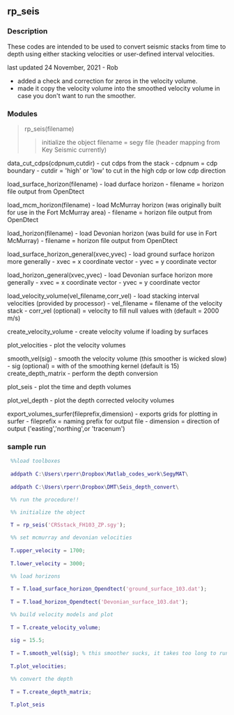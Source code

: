 ## rp_seis

### Description
These codes are intended to be used to convert seismic stacks from time to depth using either stacking velocities or user-defined interval velocities.

last updated 24 November, 2021 - Rob
   - added a check and correction for zeros in the velocity volume.  
   - made it copy the velocity volume into the smoothed velocity volume
     in case you don't want to run the smoother.

### Modules
> rp_seis(filename) 
>>initialize the object
>>filename = segy file (header mapping from Key Seismic currently)
                  
data_cut_cdps(cdpnum,cutdir) - cut cdps from the stack
                             - cdpnum = cdp boundary
                             - cutdir = 'high' or 'low' to cut in the high cdp or low cdp direction
                             
load_surface_horizon(filename) - load durface horizon
                               - filename = horizon file output from OpenDtect
                               
load_mcm_horizon(filename) - load McMurray horizon (was originally built for use in the Fort McMurray area)
                           - filename = horizon file output from OpenDtect
                           
load_horizon(filename) - load Devonian horizon (was build for use in Fort McMurray)
                       - filename = horizon file output from OpenDtect
                       
load_surface_horizon_general(xvec,yvec) - load ground surface horizon more generally
                                        - xvec = x coordinate vector
                                        - yvec = y coordinate vector
                                        
load_horizon_general(xvec,yvec) - load Devonian surface horizon more generally
                                - xvec = x coordinate vector
                                - yvec = y coordinate vector
                                
load_velocity_volume(vel_filename,corr_vel) - load stacking interval velocities (provided by processor)
                                            - vel_filename = filename of the velocity stack
                                            - corr_vel (optional) = velocity to fill null values with (default = 2000 m/s)
                                            
create_velocity_volume - create velocity volume if loading by surfaces

plot_velocities - plot the velocity volumes

smooth_vel(sig) - smooth the velocity volume (this smoother is wicked slow)
                - sig (optional) = with of the smoothing kernel (default is 15)
create_depth_matrix - perform the depth conversion

plot_seis - plot the time and depth volumes

plot_vel_depth - plot the depth corrected velocity volumes

export_volumes_surfer(fileprefix,dimension) - exports grids for plotting in surfer
                                            - fileprefix = naming prefix for output file
                                            - dimension = direction of output ('easting','northing',or 'tracenum')

 ### sample run
``` matlab
 %%load toolboxes
 
 addpath C:\Users\rperr\Dropbox\Matlab_codes_work\SegyMAT\
 
 addpath C:\Users\rperr\Dropbox\DMT\Seis_depth_convert\

 %% run the procedure!!

 %% initialize the object
 
 T = rp_seis('CRSstack_FH103_ZP.sgy');

 %% set mcmurray and devonian velocities
 
 T.upper_velocity = 1700;
 
 T.lower_velocity = 3000;

 %% load horizons
 
 T = T.load_surface_horizon_Opendtect('ground_surface_103.dat');
 
 T = T.load_horizon_Opendtect('Devonian_surface_103.dat');

 %% build velocity models and plot
 
 T = T.create_velocity_volume;
 
 sig = 15.5;
 
 T = T.smooth_vel(sig); % this smoother sucks, it takes too long to run, but it works
 
 T.plot_velocities;

 %% convert the depth
 
 T = T.create_depth_matrix;
 
 T.plot_seis
  ```

